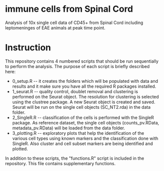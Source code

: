 # immune cells from Spinal Cord
Analysis of 10x single cell data of CD45+ from Spinal Cord including leptomeninges of EAE animals at peak time point. 


# Instruction
This repository contains 4 numbered scripts that should be run sequentially to perform the analysis. The purpose of each script is briefly described here:

* 0_setup.R  --  it creates the folders which will be populated with data and results and it make sure you have all the required R packages installed. 
* 1_seurat.R  --  quality control, doublet removal and clustering is performed on the Seurat object. The resolution for clustering is selected using the clustree package. A new Seurat object is created and saved. Seurat will be run on the single cell objects (SC_NT2.rda) in the data folder.
* 2_SingleR.R  --  classification of the cells is performed with the SingleR package. As reference dataset, the single cell objects (counts_pv.RData, metadata_pv.RData) will be loaded from the data folder.
* 3_plotting.R  --  exploratory plots that help the identification of the various cell types using known markers and the classification done with SingleR. Also cluster and cell subset markers are being identified and plotted.

In addition to these scripts, the "functions.R" script is included in the repository. This file contains supplementary functions.


